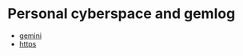 # Personal cyberspace and gemlog

- [gemini](gemini://wolfi.srht.site)
- [https](https://wolfi.space)


